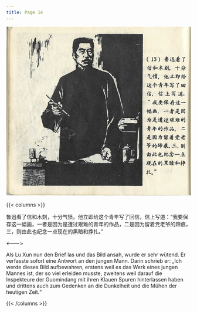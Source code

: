 ```yaml
---
title: Page 14
---
```


![luxun front](../../../images/luxun/YifuMukeDeGushi/14-page-00001.jpg)

{{< columns >}}

鲁迅看了信和木刻，十分气愤。他立即给这个青年写了回信，信上写道：“我要保存这一幅画，一者是因为是遭过艰难的青年的作品，二是因为留着党老爷的蹄痕，三，则由此也纪念一点现在的黑暗和挣扎。”

<--->

Als Lu Xun nun den Brief las und das Bild ansah, wurde er sehr wütend. Er verfasste sofort eine Antwort an den jungen Mann. Darin schrieb er: „Ich werde dieses Bild aufbewahren, erstens weil es das Werk eines jungen Mannes ist, der so viel erleiden musste, zweitens weil darauf die Inspekteure der Guomindang mit ihren Klauen Spuren hinterlassen haben und drittens auch zum Gedenken an die Dunkelheit und die Mühen der heutigen Zeit.“

{{< /columns >}}